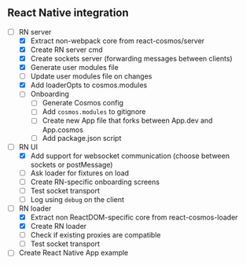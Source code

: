 ## React Native integration

- [ ] RN server
  - [x] Extract non-webpack core from react-cosmos/server
  - [x] Create RN server cmd
  - [x] Create sockets server (forwarding messages between clients)
  - [x] Generate user modules file
  - [ ] Update user modules file on changes
  - [x] Add loaderOpts to cosmos.modules
  - [ ] Onboarding
    - [ ] Generate Cosmos config
    - [ ] Add `cosmos.modules` to gitignore
    - [ ] Create new App file that forks between App.dev and App.cosmos
    - [ ] Add package.json script
- [ ] RN UI
  - [x] Add support for websocket communication (choose between sockets or postMessage)
  - [ ] Ask loader for fixtures on load
  - [ ] Create RN-specific onboarding screens
  - [ ] Test socket transport
  - [ ] Log using `debug` on the client
- [ ] RN loader
  - [x] Extract non ReactDOM-specific core from react-cosmos-loader
  - [x] Create RN loader
  - [ ] Check if existing proxies are compatible
  - [ ] Test socket transport
- [ ] Create React Native App example
